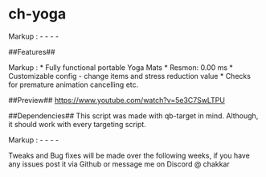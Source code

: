 # ch-yoga

Markup :  - - - -

##Features##

 Markup : * Fully functional portable Yoga Mats
          * Resmon: 0.00 ms
          * Customizable config - change items and stress reduction value
          * Checks for premature animation cancelling etc. 

##Preview##
https://www.youtube.com/watch?v=5e3C7SwLTPU

##Dependencies##
This script was made with qb-target in mind. Although, it should work with every targeting script. 

Markup :  - - - -

Tweaks and Bug fixes will be made over the following weeks, if you have any issues post it via Github or message me on Discord @ chakkar
